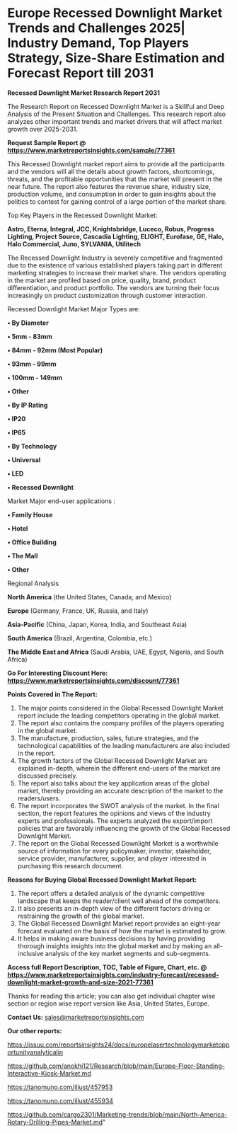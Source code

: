  # Europe Recessed Downlight Market Trends and Challenges 2025| Industry Demand, Top Players Strategy, Size-Share Estimation and Forecast Report till 2031

<strong>Recessed Downlight Market Research Report 2031</strong>

The Research Report on Recessed Downlight Market is a Skillful and Deep Analysis of the Present Situation and Challenges. This research report also analyzes other important trends and market drivers that will affect market growth over 2025-2031.

<strong>Request Sample Report @ <a href=https://www.marketreportsinsights.com/sample/77361>https://www.marketreportsinsights.com/sample/77361</a></strong>

This Recessed Downlight market report aims to provide all the participants and the vendors will all the details about growth factors, shortcomings, threats, and the profitable opportunities that the market will present in the near future. The report also features the revenue share, industry size, production volume, and consumption in order to gain insights about the politics to contest for gaining control of a large portion of the market share.

Top Key Players in the Recessed Downlight Market:

<strong>Astro, Eterna, Integral, JCC, Knightsbridge, Luceco, Robus, Progress Lighting, Project Source, Cascadia Lighting, ELIGHT, Eurofase, GE, Halo, Halo Commercial, Juno, SYLVANIA, Utilitech</strong>

The Recessed Downlight Industry is severely competitive and fragmented due to the existence of various established players taking part in different marketing strategies to increase their market share. The vendors operating in the market are profiled based on price, quality, brand, product differentiation, and product portfolio. The vendors are turning their focus increasingly on product customization through customer interaction.

Recessed Downlight Market Major Types are:

<strong>• By Diameter

• 5mm - 83mm

• 84mm - 92mm (Most Popular)

• 93mm - 99mm

• 100mm - 149mm

• Other

• By IP Rating

• IP20

• IP65

• By Technology

• Universal

• LED

• Recessed Downlight</strong>

Market Major end-user applications :

<strong>• Family House

• Hotel

• Office Building

• The Mall

• Other</strong>

Regional Analysis

</u><strong><b>North America</b></strong> (the United States, Canada, and Mexico)

<strong><b>Europe </b></strong>(Germany, France, UK, Russia, and Italy)

<strong><b>Asia-Pacific</b></strong> (China, Japan, Korea, India, and Southeast Asia)

<strong><b>South America</b></strong> (Brazil, Argentina, Colombia, etc.)

<strong><b>The Middle East and Africa</b></strong> (Saudi Arabia, UAE, Egypt, Nigeria, and South Africa)

<strong>Go For Interesting Discount Here: <a href=https://www.marketreportsinsights.com/discount/77361>https://www.marketreportsinsights.com/discount/77361</a></strong>

<strong>Points Covered in The Report:</strong>
<ol>
  <li>The major points considered in the Global Recessed Downlight Market report include the leading competitors operating in the global market.</li>
  <li>The report also contains the company profiles of the players operating in the global market.</li>
  <li>The manufacture, production, sales, future strategies, and the technological capabilities of the leading manufacturers are also included in the report.</li>
  <li>The growth factors of the Global Recessed Downlight Market are explained in-depth, wherein the different end-users of the market are discussed precisely.</li>
  <li>The report also talks about the key application areas of the global market, thereby providing an accurate description of the market to the readers/users.</li>
  <li>The report incorporates the SWOT analysis of the market. In the final section, the report features the opinions and views of the industry experts and professionals. The experts analyzed the export/import policies that are favorably influencing the growth of the Global Recessed Downlight Market.</li>
  <li>The report on the Global Recessed Downlight Market is a worthwhile source of information for every policymaker, investor, stakeholder, service provider, manufacturer, supplier, and player interested in purchasing this research document.</li>
</ol>
<strong>Reasons for Buying Global Recessed Downlight Market Report:</strong>

<ol>
  <li>The report offers a detailed analysis of the dynamic competitive landscape that keeps the reader/client well ahead of the competitors.</li>
  <li>It also presents an in-depth view of the different factors driving or restraining the growth of the global market.</li>
  <li>The Global Recessed Downlight Market report provides an eight-year forecast evaluated on the basis of how the market is estimated to grow.</li>
  <li>It helps in making aware business decisions by having providing thorough insights insights into the global market and by making an all-inclusive analysis of the key market segments and sub-segments.</li>
</ol>
<strong>Access full Report Description, TOC, Table of Figure, Chart, etc. @ <a href=https://www.marketreportsinsights.com/industry-forecast/recessed-downlight-market-growth-and-size-2021-77361>https://www.marketreportsinsights.com/industry-forecast/recessed-downlight-market-growth-and-size-2021-77361</a></strong>


Thanks for reading this article; you can also get individual chapter wise section or region wise report version like Asia, United States, Europe.

<strong>Contact Us:</strong>
sales@marketreportsinsights.com

<strong>Our other reports:</strong>

<a href=https://issuu.com/reportsinsights24/docs/europelasertechnologymarketopportunityanalyticalin>https://issuu.com/reportsinsights24/docs/europelasertechnologymarketopportunityanalyticalin</a>

<a href=https://github.com/anokhi121/Research/blob/main/Europe-Floor-Standing-Interactive-Kiosk-Market.md>https://github.com/anokhi121/Research/blob/main/Europe-Floor-Standing-Interactive-Kiosk-Market.md</a>

<a href=https://tanomuno.com/illust/457953>https://tanomuno.com/illust/457953</a>

<a href=https://tanomuno.com/illust/455934>https://tanomuno.com/illust/455934</a>

<a href=https://github.com/cargo2301/Marketing-trends/blob/main/North-America-Rotary-Drilling-Pipes-Market.md>https://github.com/cargo2301/Marketing-trends/blob/main/North-America-Rotary-Drilling-Pipes-Market.md</a>"
